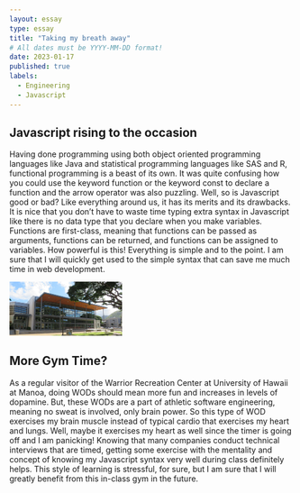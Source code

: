 ```yaml
---
layout: essay
type: essay
title: "Taking my breath away"
# All dates must be YYYY-MM-DD format!
date: 2023-01-17
published: true
labels:
  - Engineering
  - Javascript
---
```

## Javascript rising to the occasion

Having done programming using both object oriented programming languages like Java and statistical programming languages like SAS and R, functional programming is a beast of its own. It was quite confusing how you could use the keyword function or the keyword const to declare a function and the arrow operator was also puzzling. Well, so is Javascript good or bad? Like everything around us, it has its merits and its drawbacks. It is nice that you don’t have to waste time typing extra syntax in Javascript like there is no data type that you declare when you make variables. Functions are first-class, meaning that functions can be passed as arguments, functions can be returned, and functions can be assigned to variables. How powerful is this! Everything is simple and to the point. I am sure that I will quickly get used to the simple syntax that can save me much time in web development. 

<img width="200px" class="rounded float-start pe-4" src="../img/wrc_uhm.jpg">

## More Gym Time? 

As a regular visitor of the Warrior Recreation Center at University of Hawaii at Manoa, doing WODs should mean more fun and increases in levels of dopamine. But, these WODs are a part of athletic software engineering, meaning no sweat is involved, only brain power. So this type of WOD exercises my brain muscle instead of typical cardio that exercises my heart and lungs. Well, maybe it exercises my heart as well since the timer is going off and I am panicking! Knowing that many companies conduct technical interviews that are timed, getting some exercise with the mentality and concept of knowing my Javascript syntax very well during class definitely helps. This style of learning is stressful, for sure, but I am sure that I will greatly benefit from this in-class gym in the future. 
